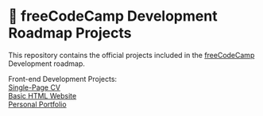 # 🚀 freeCodeCamp Development Roadmap Projects

This repository contains the official projects included in the [freeCodeCamp](https://www.freecodecamp.org/) Development roadmap.

Front-end Development Projects:  
[Single-Page CV](https://roadmap.sh/projects/single-page-cv)  
[Basic HTML Website](https://roadmap.sh/projects/basic-html-website)  
[Personal Portfolio](https://roadmap.sh/projects/portfolio-website)
